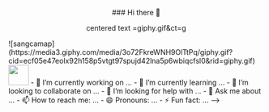 
<p style="text-align: center;"> ### Hi there 👋 </p>
<p align="center">centered text =giphy.gif&ct=g </p>
![sangcamap](https://media3.giphy.com/media/3o72FkreWNH9OlTtPq/giphy.gif?cid=ecf05e47eolx92h158p5vtgt97spujd42lna5p6wbiqcfsl0&rid=giphy.gif)
<img src="https://media.giphy.com/media/vFKqnCdLPNOKc/giphy.gif" width="40" height="40" />
- 🔭 I’m currently working on ...
- 🌱 I’m currently learning ...
- 👯 I’m looking to collaborate on ...
- 🤔 I’m looking for help with ...
- 💬 Ask me about ...
- 📫 How to reach me: ...
- 😄 Pronouns: ...
- ⚡ Fun fact: ...
-->
